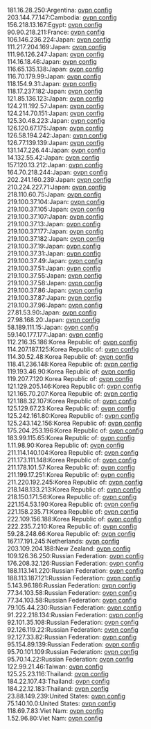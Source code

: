 181.16.28.250:Argentina: [ovpn config](vpn/181_16_28_250.ovpn)  
203.144.77.147:Cambodia: [ovpn config](vpn/203_144_77_147.ovpn)  
156.218.13.167:Egypt: [ovpn config](vpn/156_218_13_167.ovpn)  
90.90.218.211:France: [ovpn config](vpn/90_90_218_211.ovpn)  
106.146.236.224:Japan: [ovpn config](vpn/106_146_236_224.ovpn)  
111.217.204.169:Japan: [ovpn config](vpn/111_217_204_169.ovpn)  
111.96.126.247:Japan: [ovpn config](vpn/111_96_126_247.ovpn)  
114.16.18.46:Japan: [ovpn config](vpn/114_16_18_46.ovpn)  
116.65.135.138:Japan: [ovpn config](vpn/116_65_135_138.ovpn)  
116.70.179.99:Japan: [ovpn config](vpn/116_70_179_99.ovpn)  
118.154.9.31:Japan: [ovpn config](vpn/118_154_9_31.ovpn)  
118.17.237.182:Japan: [ovpn config](vpn/118_17_237_182.ovpn)  
121.85.136.123:Japan: [ovpn config](vpn/121_85_136_123.ovpn)  
124.211.192.57:Japan: [ovpn config](vpn/124_211_192_57.ovpn)  
124.214.70.151:Japan: [ovpn config](vpn/124_214_70_151.ovpn)  
125.30.48.223:Japan: [ovpn config](vpn/125_30_48_223.ovpn)  
126.120.67.175:Japan: [ovpn config](vpn/126_120_67_175.ovpn)  
126.58.194.242:Japan: [ovpn config](vpn/126_58_194_242.ovpn)  
126.77.139.139:Japan: [ovpn config](vpn/126_77_139_139.ovpn)  
131.147.226.44:Japan: [ovpn config](vpn/131_147_226_44.ovpn)  
14.132.55.42:Japan: [ovpn config](vpn/14_132_55_42.ovpn)  
157.120.13.212:Japan: [ovpn config](vpn/157_120_13_212.ovpn)  
164.70.218.244:Japan: [ovpn config](vpn/164_70_218_244.ovpn)  
202.241.160.239:Japan: [ovpn config](vpn/202_241_160_239.ovpn)  
210.224.227.71:Japan: [ovpn config](vpn/210_224_227_71.ovpn)  
218.110.60.75:Japan: [ovpn config](vpn/218_110_60_75.ovpn)  
219.100.37.104:Japan: [ovpn config](vpn/219_100_37_104.ovpn)  
219.100.37.105:Japan: [ovpn config](vpn/219_100_37_105.ovpn)  
219.100.37.107:Japan: [ovpn config](vpn/219_100_37_107.ovpn)  
219.100.37.13:Japan: [ovpn config](vpn/219_100_37_13.ovpn)  
219.100.37.177:Japan: [ovpn config](vpn/219_100_37_177.ovpn)  
219.100.37.182:Japan: [ovpn config](vpn/219_100_37_182.ovpn)  
219.100.37.19:Japan: [ovpn config](vpn/219_100_37_19.ovpn)  
219.100.37.31:Japan: [ovpn config](vpn/219_100_37_31.ovpn)  
219.100.37.49:Japan: [ovpn config](vpn/219_100_37_49.ovpn)  
219.100.37.51:Japan: [ovpn config](vpn/219_100_37_51.ovpn)  
219.100.37.55:Japan: [ovpn config](vpn/219_100_37_55.ovpn)  
219.100.37.58:Japan: [ovpn config](vpn/219_100_37_58.ovpn)  
219.100.37.86:Japan: [ovpn config](vpn/219_100_37_86.ovpn)  
219.100.37.87:Japan: [ovpn config](vpn/219_100_37_87.ovpn)  
219.100.37.96:Japan: [ovpn config](vpn/219_100_37_96.ovpn)  
27.81.53.90:Japan: [ovpn config](vpn/27_81_53_90.ovpn)  
27.98.168.20:Japan: [ovpn config](vpn/27_98_168_20.ovpn)  
58.189.111.15:Japan: [ovpn config](vpn/58_189_111_15.ovpn)  
59.140.177.177:Japan: [ovpn config](vpn/59_140_177_177.ovpn)  
112.216.35.186:Korea Republic of: [ovpn config](vpn/112_216_35_186.ovpn)  
114.207.187.125:Korea Republic of: [ovpn config](vpn/114_207_187_125.ovpn)  
114.30.52.48:Korea Republic of: [ovpn config](vpn/114_30_52_48.ovpn)  
118.41.236.148:Korea Republic of: [ovpn config](vpn/118_41_236_148.ovpn)  
119.193.46.90:Korea Republic of: [ovpn config](vpn/119_193_46_90.ovpn)  
119.207.7.120:Korea Republic of: [ovpn config](vpn/119_207_7_120.ovpn)  
121.129.205.146:Korea Republic of: [ovpn config](vpn/121_129_205_146.ovpn)  
121.165.70.207:Korea Republic of: [ovpn config](vpn/121_165_70_207.ovpn)  
121.188.32.107:Korea Republic of: [ovpn config](vpn/121_188_32_107.ovpn)  
125.129.67.23:Korea Republic of: [ovpn config](vpn/125_129_67_23.ovpn)  
125.242.161.80:Korea Republic of: [ovpn config](vpn/125_242_161_80.ovpn)  
125.243.142.156:Korea Republic of: [ovpn config](vpn/125_243_142_156.ovpn)  
175.204.253.196:Korea Republic of: [ovpn config](vpn/175_204_253_196.ovpn)  
183.99.115.65:Korea Republic of: [ovpn config](vpn/183_99_115_65.ovpn)  
1.11.98.90:Korea Republic of: [ovpn config](vpn/1_11_98_90.ovpn)  
211.114.140.104:Korea Republic of: [ovpn config](vpn/211_114_140_104.ovpn)  
211.173.111.148:Korea Republic of: [ovpn config](vpn/211_173_111_148.ovpn)  
211.178.101.57:Korea Republic of: [ovpn config](vpn/211_178_101_57.ovpn)  
211.199.17.251:Korea Republic of: [ovpn config](vpn/211_199_17_251.ovpn)  
211.220.192.245:Korea Republic of: [ovpn config](vpn/211_220_192_245.ovpn)  
218.148.133.213:Korea Republic of: [ovpn config](vpn/218_148_133_213.ovpn)  
218.150.171.56:Korea Republic of: [ovpn config](vpn/218_150_171_56.ovpn)  
221.154.53.190:Korea Republic of: [ovpn config](vpn/221_154_53_190.ovpn)  
221.158.235.71:Korea Republic of: [ovpn config](vpn/221_158_235_71.ovpn)  
222.109.156.188:Korea Republic of: [ovpn config](vpn/222_109_156_188.ovpn)  
222.235.7.210:Korea Republic of: [ovpn config](vpn/222_235_7_210.ovpn)  
59.28.248.66:Korea Republic of: [ovpn config](vpn/59_28_248_66.ovpn)  
167.17.191.245:Netherlands: [ovpn config](vpn/167_17_191_245.ovpn)  
203.109.204.188:New Zealand: [ovpn config](vpn/203_109_204_188.ovpn)  
109.126.36.250:Russian Federation: [ovpn config](vpn/109_126_36_250.ovpn)  
176.208.32.126:Russian Federation: [ovpn config](vpn/176_208_32_126.ovpn)  
188.113.141.220:Russian Federation: [ovpn config](vpn/188_113_141_220.ovpn)  
188.113.187.121:Russian Federation: [ovpn config](vpn/188_113_187_121.ovpn)  
5.143.96.186:Russian Federation: [ovpn config](vpn/5_143_96_186.ovpn)  
77.34.103.58:Russian Federation: [ovpn config](vpn/77_34_103_58.ovpn)  
77.34.103.58:Russian Federation: [ovpn config](vpn/77_34_103_58.ovpn)  
79.105.44.230:Russian Federation: [ovpn config](vpn/79_105_44_230.ovpn)  
91.222.218.134:Russian Federation: [ovpn config](vpn/91_222_218_134.ovpn)  
92.101.35.108:Russian Federation: [ovpn config](vpn/92_101_35_108.ovpn)  
92.126.119.22:Russian Federation: [ovpn config](vpn/92_126_119_22.ovpn)  
92.127.33.82:Russian Federation: [ovpn config](vpn/92_127_33_82.ovpn)  
95.154.89.139:Russian Federation: [ovpn config](vpn/95_154_89_139.ovpn)  
95.70.101.109:Russian Federation: [ovpn config](vpn/95_70_101_109.ovpn)  
95.70.14.22:Russian Federation: [ovpn config](vpn/95_70_14_22.ovpn)  
122.99.21.46:Taiwan: [ovpn config](vpn/122_99_21_46.ovpn)  
125.25.23.116:Thailand: [ovpn config](vpn/125_25_23_116.ovpn)  
184.22.107.43:Thailand: [ovpn config](vpn/184_22_107_43.ovpn)  
184.22.12.183:Thailand: [ovpn config](vpn/184_22_12_183.ovpn)  
23.88.149.239:United States: [ovpn config](vpn/23_88_149_239.ovpn)  
75.140.10.0:United States: [ovpn config](vpn/75_140_10_0.ovpn)  
118.69.7.83:Viet Nam: [ovpn config](vpn/118_69_7_83.ovpn)  
1.52.96.80:Viet Nam: [ovpn config](vpn/1_52_96_80.ovpn)  
